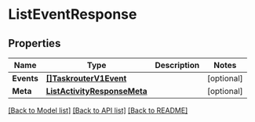 # ListEventResponse

## Properties

Name | Type | Description | Notes
------------ | ------------- | ------------- | -------------
**Events** | [**[]TaskrouterV1Event**](TaskrouterV1Event.md) |  |[optional] 
**Meta** | [**ListActivityResponseMeta**](ListActivityResponseMeta.md) |  |[optional] 

[[Back to Model list]](../README.md#documentation-for-models) [[Back to API list]](../README.md#documentation-for-api-endpoints) [[Back to README]](../README.md)


